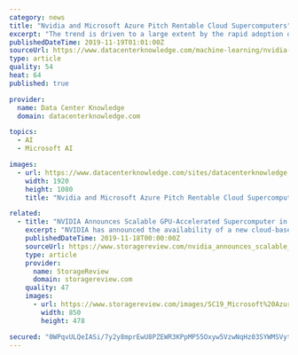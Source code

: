 ```yaml
---
category: news
title: "Nvidia and Microsoft Azure Pitch Rentable Cloud Supercomputers"
excerpt: "The trend is driven to a large extent by the rapid adoption of machine learning. Related: ScaleMatrix and ... Nvidia and Microsoft announced an Azure cloud supercomputer service anyone can use, spinning it up the same way anyone can spin up a regular ..."
publishedDateTime: 2019-11-19T01:01:00Z
sourceUrl: https://www.datacenterknowledge.com/machine-learning/nvidia-and-microsoft-azure-pitch-rentable-cloud-supercomputers
type: article
quality: 54
heat: 64
published: true

provider:
  name: Data Center Knowledge
  domain: datacenterknowledge.com

topics:
  - AI
  - Microsoft AI

images:
  - url: https://www.datacenterknowledge.com/sites/datacenterknowledge.com/files/SC19_Microsoft%20Azure.jpg
    width: 1920
    height: 1080
    title: "Nvidia and Microsoft Azure Pitch Rentable Cloud Supercomputers"

related:
  - title: "NVIDIA Announces Scalable GPU-Accelerated Supercomputer in the Microsoft Azure Cloud"
    excerpt: "NVIDIA has announced the availability of a new cloud-based, GPU-accelerated supercomputer available on Microsoft Azure. Built to handle demanding AI, machine learning and high-performance computing applications, NVIDIA indicates that their new offering ..."
    publishedDateTime: 2019-11-18T00:00:00Z
    sourceUrl: https://www.storagereview.com/nvidia_announces_scalable_gpuaccelerated_supercomputer_in_the_microsoft_azure_cloud
    type: article
    provider:
      name: StorageReview
      domain: storagereview.com
    quality: 47
    images:
      - url: https://www.storagereview.com/images/SC19_Microsoft%20Azure.jpg
        width: 850
        height: 478

secured: "0WPqvULQeIASi/7y2y8mprEwU8PZEWR3KPpMP55Oxyw5VzwNqHz03SYWMSVytoNXbZ3J9KaBZv8/p9I9hF8DFQI4XQumfFiSVYpR5PB5lVNQ0iSLAm+1Xx3ABrK6U7F7K29ete24LSjX4IBXLdz8H1pcpvznmk9C3LBAliUxdug1gs5hX7t36f8t0qNUfIE6QH33B4nH+rN39w7BPQB6/rWWKDOqfstYFz4RAfXGuTJ1kSyQUIvw0E5uih4vfc8JJUcsIErRk2oP+i3y/q3WCQ==;rYFh9uYSw+Nl202g4rk2iQ=="
---
```


